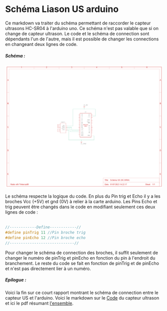 # Schéma Liason US arduino

  Ce markdown va traiter du schéma permettant de raccorder le capteur ultrasons HC-SR04 à l'arduino uno. Ce schéma n'est pas valable que si on change de capteur ultrason. Le code et le schéma de connection sont dépendants l'un de l'autre, mais il est possible de changer les connections en changeant deux lignes de code.

  ##### Schéma :

  ![Schema](https://github.com/J3R5/Arduino_ultrason_HC_SR04/blob/main/datasheet/Schema_US.png)

  Le schéma respecte la logique du code. En plus du Pin trig et Echo il y a les broches Vcc (+5V) et gnd (0V) à relier à la carte arduino. Les Pins Echo et trig peuvent être changés dans le code en modifiant seulement ces deux lignes de code :

  ~~~C++

//------------Define------------//
#define pinTrig 11 //Pin broche trig
#define pinEcho 12 //Pin broche echo
//-----------------------------//


  ~~~

Pour changer le schéma de connection des broches, il suffit seulement de changer le numéro de pinTrig et pinEcho en fonction du pin à l'endroit du branchement. Le reste du code se fait en fonction de pinTrig et de pinEcho et n'est pas directement lier à un numéro.

##### Epilogue :

Voici la fin sur ce court rapport montrant le schéma de connection entre le capteur US et l'arduino. Voici le markdown sur le [Code](https://github.com/J3R5/Arduino_ultrason_HC_SR04/blob/main/documentation/Documentation.md) du capteur ultrason et ici le pdf résumant [l'ensemble](https://github.com/J3R5/Arduino_ultrason_HC_SR04/blob/main/documentation/Capteur_US_HC_SR04.pdf).
